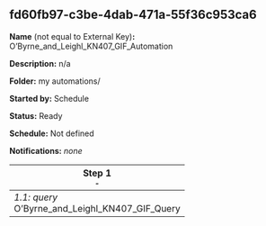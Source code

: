## fd60fb97-c3be-4dab-471a-55f36c953ca6

**Name** (not equal to External Key)**:** O’Byrne_and_Leighl_KN407_GIF_Automation

**Description:** n/a

**Folder:** my automations/

**Started by:** Schedule

**Status:** Ready

**Schedule:** Not defined

**Notifications:** _none_


| Step 1<br>_<small>-</small>_ |
| --- |
| _1.1: query_<br>O’Byrne_and_Leighl_KN407_GIF_Query |
